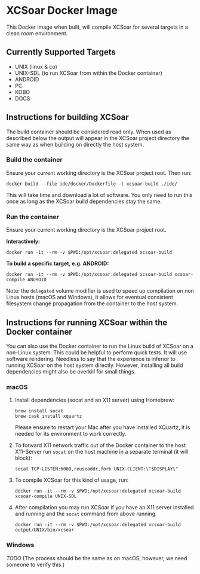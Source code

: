 # XCSoar Docker Image

This Docker image when built, will compile XCSoar for several targets in a clean room environment.


## Currently Supported Targets

- UNIX (linux & co)
- UNIX-SDL (to run XCSoar from within the Docker container)
- ANDROID
- PC
- KOBO
- DOCS

## Instructions for building XCSoar

The build container should be considered read only. When used as described below
the output will appear in the XCSoar project directory the same way as when
building on directly the host system.


### Build the container

Ensure your current working directory is the XCSoar project root. Then run:

```
docker build --file ide/docker/Dockerfile -t xcsoar-build ./ide/
```
This will take time and download a lot of software. You only need to run this
once as long as the XCSoar build dependencies stay the same.


### Run the container


Ensure your current working directory is the XCSoar project root.

**Interactively:**
```
docker run -it --rm -v $PWD:/opt/xcsoar:delegated xcsoar-build
```

**To build a specific target, e.g. ANDROID:**
```
docker run -it --rm -v $PWD:/opt/xcsoar:delegated xcsoar-build xcsoar-compile ANDROID
```

Note: the `delegated` volume modifier is used to speed up compilation on non Linux hosts 
(macOS and Windows), it allows for eventual consistent filesystem change propagation 
from the container to the host system.


## Instructions for running XCSoar within the Docker container

You can also use the Docker container to run the Linux build of XCSoar on a non-Linux
system. This could be helpful to perform quick tests. It will use software rendering.
Needless to say that the experience is inferior to running XCSoar on the host
system directly. However, installing all build dependencies might also be overkill
for small things.

### macOS

1. Install dependencies (socat and an X11 server) using Homebrew:
    ```shell script
    brew install socat
    brew cask install xquartz
    ```
    Please ensure to restart your Mac after you have installed XQuartz, it is needed
    for its environment to work correctly.

1. To forward X11 network traffic out of the Docker container to the host X11-Server run
`socat` on the host machine in a separate terminal (it will block):
    ```shell script
    socat TCP-LISTEN:6000,reuseaddr,fork UNIX-CLIENT:\"$DISPLAY\"
    ```

1. To compile XCSoar for this kind of usage, run:
    ```shell script
    docker run -it --rm -v $PWD:/opt/xcsoar:delegated xcsoar-build xcsoar-compile UNIX-SDL
    ```

1. After compilation you may run XCSoar if you have an X11
server installed and running and the `socat` command from above running.
    ```shell script
    docker run -it --rm -v $PWD:/opt/xcsoar:delegated xcsoar-build output/UNIX/bin/xcsoar
    ```

### Windows

*TODO*
(The process should be the same as on macOS, however, we need someone to verify
this.)
